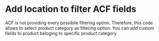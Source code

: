 # Add location to filter ACF fields

ACF is not providing every possibile filtering option. Therefore, this code allows to select product category as filtering option. You can add custom fields to product beloging to specific product category.
